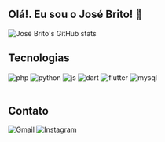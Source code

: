 ## Olá!. Eu sou o José Brito! 🐯

![José Brito's GitHub stats](https://github-readme-stats.vercel.app/api?username=josevbrito&show_icons=true&theme=dark)

## Tecnologias
<div style="display: inline_block">
  <img align="center" alt="php" src="https://img.shields.io/badge/PHP-777BB4?style=for-the-badge&logo=php&logoColor=white" />
  <img align="center" alt="python" src="https://img.shields.io/badge/Python-3776AB?style=for-the-badge&logo=python&logoColor=white" />
  <img align="center" alt="js" src="https://img.shields.io/badge/JavaScript-F7DF1E?style=for-the-badge&logo=javascript&logoColor=black" />
  <img align="center" alt="dart" src="https://img.shields.io/badge/Dart-0175C2?style=for-the-badge&logo=dart&logoColor=white" />
  <img align="center" alt="flutter" src="https://img.shields.io/badge/Flutter-02569B?style=for-the-badge&logo=flutter&logoColor=white" />
  <img align="center" alt="mysql" src="https://img.shields.io/badge/MySQL-00000F?style=for-the-badge&logo=mysql&logoColor=white" />
</div><br/>

## Contato
[![Gmail](https://img.shields.io/badge/Gmail-D14836?style=for-the-badge&logo=gmail&logoColor=white)](mailto:josevictorbritoc@gmail.com)
[![Instagram](https://img.shields.io/badge/Instagram-E4405F?style=for-the-badge&logo=instagram&logoColor=white)](https://instagram.com/josevbrito_)

